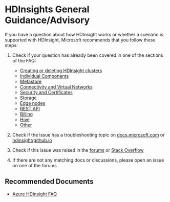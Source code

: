 <properties
    pageTitle="HDInsights Advisory"
    description="TSG / How-to for know scenario"
    service="microsoft.hdinsight"
    resource="clusters"
    authors="jaserano"
    ms.author="jaserano"
    displayOrder=""
    selfHelpType="Generic"
    supportTopicIds="32636424"
    resourceTags=""
    productPesIds="15078"
    cloudEnvironments="public, Fairfax"
    articleId="hdinsight-advisory"
/>
# HDInsights General Guidance/Advisory 

If you have a question about how HDInsight works or whether a scenario is supported with HDInsight, Microsoft recommends that you follow these steps:

1. Check if your question has already been covered in one of the sections of the FAQ:

    * [Creating or deleting HDInsight clusters](https://docs.microsoft.com/azure/hdinsight/hdinsight-faq#creating-or-deleting-hdinsight-clusters)
    * [Individual Components](https://docs.microsoft.com/azure/hdinsight/hdinsight-faq#individual-components)
    * [Metastore](https://docs.microsoft.com/azure/hdinsight/hdinsight-faq#metastore)
    * [Connectivity and Virtual Networks](https://docs.microsoft.com/azure/hdinsight/hdinsight-faq#connectivity-and-virtual-networks)
    * [Security and Certificates](https://docs.microsoft.com/azure/hdinsight/hdinsight-faq#security-and-certificates)
    * [Storage](https://docs.microsoft.com/azure/hdinsight/hdinsight-faq#storage)
    * [Edge nodes](https://docs.microsoft.com/azure/hdinsight/hdinsight-faq#edge-nodes)
    * [REST API](https://docs.microsoft.com/azure/hdinsight/hdinsight-faq#rest-api)
    * [Billing](https://docs.microsoft.com/azure/hdinsight/hdinsight-faq#billing)
    * [Hive](https://docs.microsoft.com/azure/hdinsight/hdinsight-faq#hive)
    * [Other](https://docs.microsoft.com/azure/hdinsight/hdinsight-faq#hive)

1. Check if the issue has a troubleshooting topic on [docs.microsoft.com](https://docs.microsoft.com/azure/hdinsight/hdinsight-troubleshoot-guide) or [hdinsight/github.io](https://hdinsight.github.io/)
1. Check if this issue was raised in the [forums](https://social.msdn.microsoft.com/Forums/home?forum=hdinsight) or [Stack Overflow](https://stackoverflow.com/questions/tagged/hdinsight)
1. If there are not any matching docs or discussions, please open an issue on one of the forums

## **Recommended Documents**

* [Azure HDInsight FAQ](https://docs.microsoft.com/azure/hdinsight/hdinsight-faq)
